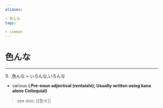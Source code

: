 ```yaml
---
aliases:
    
- 色んな
tags:
    
- common
---
```


# 色んな
---
1).
,色んな > いろんな,いろんな

- various
**( Pre-noun adjectival (rentaishi); Usually written using kana alone Colloquial)**
> see also:  [[色々]]
            